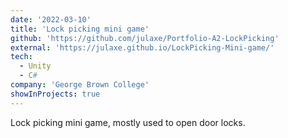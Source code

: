 ```yaml
---
date: '2022-03-10'
title: 'Lock picking mini game'
github: 'https://github.com/julaxe/Portfolio-A2-LockPicking'
external: 'https://julaxe.github.io/LockPicking-Mini-game/'
tech:
  - Unity
  - C#
company: 'George Brown College'
showInProjects: true
---
```


Lock picking mini game, mostly used to open door locks.

